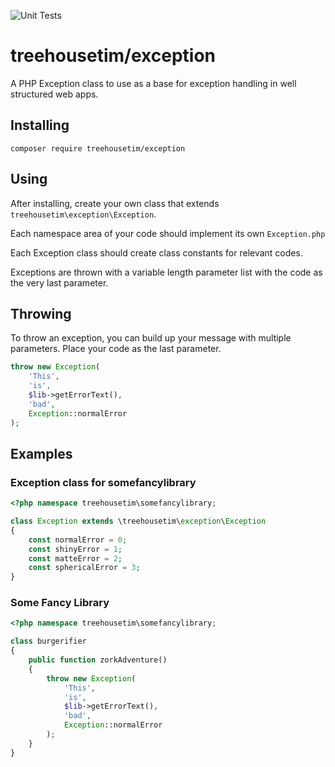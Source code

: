 ![Unit Tests](https://github.com/treehousetim/exception/workflows/Unit%20Tests/badge.svg)

# treehousetim/exception
A PHP Exception class to use as a base for exception handling in well structured web apps.

## Installing

`composer require treehousetim/exception`

## Using
After installing, create your own class that extends `treehousetim\exception\Exception`.

Each namespace area of your code should implement its own `Exception.php`

Each Exception class should create class constants for relevant codes.

Exceptions are thrown with a variable length parameter list with the code as the very last parameter.

## Throwing

To throw an exception, you can build up your message with multiple parameters.  Place your code as the last parameter.

```php
throw new Exception(
	'This',
	'is',
	$lib->getErrorText(),
	'bad',
	Exception::normalError
);
```

## Examples

### Exception class for somefancylibrary

```php
<?php namespace treehousetim\somefancylibrary;

class Exception extends \treehousetim\exception\Exception
{
	const normalError = 0;
	const shinyError = 1;
	const matteError = 2;
	const sphericalError = 3;
}
```

### Some Fancy Library

```php
<?php namespace treehousetim\somefancylibrary;

class burgerifier
{
	public function zorkAdventure()
	{
		throw new Exception(
			'This',
			'is',
			$lib->getErrorText(),
			'bad',
			Exception::normalError
		);
	}
}
```
